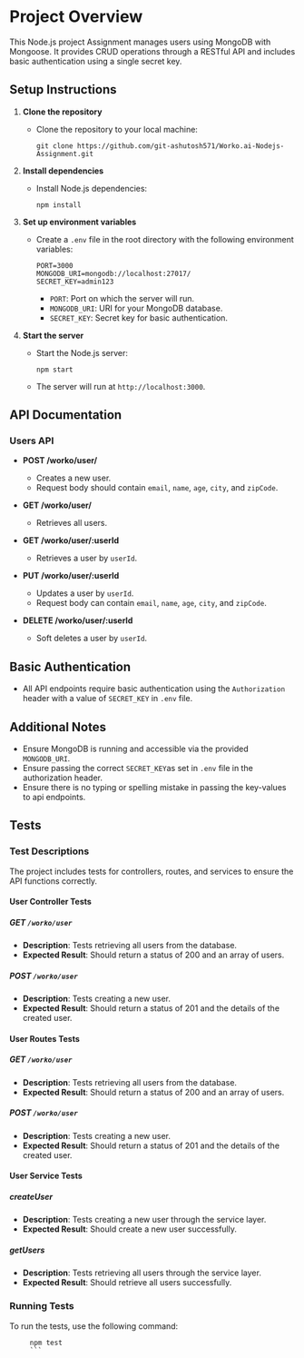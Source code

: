# Project Overview

This Node.js project Assignment manages users using MongoDB with Mongoose. It provides CRUD operations through a RESTful API and includes basic authentication using a single secret key.

## Setup Instructions

1. **Clone the repository**

   - Clone the repository to your local machine:

     ```
     git clone https://github.com/git-ashutosh571/Worko.ai-Nodejs-Assignment.git
     ```

2. **Install dependencies**

   - Install Node.js dependencies:

     ```
     npm install
     ```

3. **Set up environment variables**

   - Create a `.env` file in the root directory with the following environment variables:

     ```
     PORT=3000
     MONGODB_URI=mongodb://localhost:27017/
     SECRET_KEY=admin123
     ```

     - `PORT`: Port on which the server will run.
     - `MONGODB_URI`: URI for your MongoDB database.
     - `SECRET_KEY`: Secret key for basic authentication.

4. **Start the server**

   - Start the Node.js server:

     ```
     npm start
     ```

   - The server will run at `http://localhost:3000`.

## API Documentation

### Users API

- **POST /worko/user/**

  - Creates a new user.
  - Request body should contain `email`, `name`, `age`, `city`, and `zipCode`.

- **GET /worko/user/**

  - Retrieves all users.

- **GET /worko/user/:userId**

  - Retrieves a user by `userId`.

- **PUT /worko/user/:userId**

  - Updates a user by `userId`.
  - Request body can contain `email`, `name`, `age`, `city`, and `zipCode`.

- **DELETE /worko/user/:userId**

  - Soft deletes a user by `userId`.

## Basic Authentication

- All API endpoints require basic authentication using the `Authorization` header with a value of `SECRET_KEY` in `.env` file.


## Additional Notes

- Ensure MongoDB is running and accessible via the provided `MONGODB_URI`.
- Ensure passing the correct `SECRET_KEY`as set in `.env` file in the authorization header.
- Ensure there is no typing or spelling mistake in passing the key-values to api endpoints.


## Tests

### Test Descriptions

The project includes tests for controllers, routes, and services to ensure the API functions correctly.

#### User Controller Tests

##### GET `/worko/user`

- **Description**: Tests retrieving all users from the database.
- **Expected Result**: Should return a status of 200 and an array of users.

##### POST `/worko/user`

- **Description**: Tests creating a new user.
- **Expected Result**: Should return a status of 201 and the details of the created user.

#### User Routes Tests

##### GET `/worko/user`

- **Description**: Tests retrieving all users from the database.
- **Expected Result**: Should return a status of 200 and an array of users.

##### POST `/worko/user`

- **Description**: Tests creating a new user.
- **Expected Result**: Should return a status of 201 and the details of the created user.

#### User Service Tests

##### createUser

- **Description**: Tests creating a new user through the service layer.
- **Expected Result**: Should create a new user successfully.

##### getUsers

- **Description**: Tests retrieving all users through the service layer.
- **Expected Result**: Should retrieve all users successfully.

### Running Tests

To run the tests, use the following command:
```
     npm test
     ```

